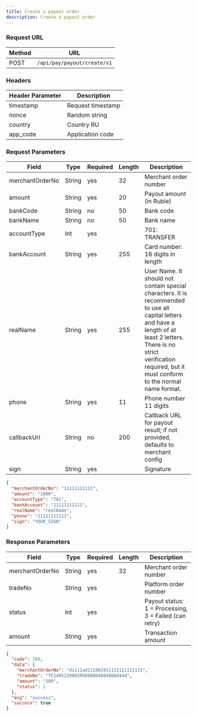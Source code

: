 ```yaml
---
title: Create a payout order
description: Create a payout order
---
```


### Request URL

| Method | URL                         |
| ------ | --------------------------- |
| POST   | `/api/pay/payout/create/v1` |


### Headers

| Header Parameter | Description       |
| --------------- | ----------------- |
| timestamp       | Request timestamp |
| nonce           | Random string     |
| country         | Country RU        |
| app_code        | Application code  |



### Request Parameters


| Field           | Type   | Required | Length | Description                                                                                              |
| --------------- | ------ |----------|--------|----------------------------------------------------------------------------------------------------------|
| merchantOrderNo | String | yes      | 32     | Merchant order number                                                                                    |
| amount          | String | yes      | 20     | Payout amount (in Ruble)                                                                                 |
| bankCode        | String | no       | 50     | Bank code                                                                                                |
| bankName        | String | no      | 50     | Bank name                                                                                                |
| accountType     | Int    | yes      |        | 701: TRANSFER                                                                                            |
| bankAccount     | String | yes      | 255    | Card number: 16 digits in length                                                                         |
| realName        | String | yes      | 255    |  User Name. It should not contain special characters. It is recommended to use all capital letters and have a length of at least 2 letters. There is no strict verification required, but it must conform to the normal name format.                                                                                                 |
| phone           | String | yes      | 11     | Phone number 11 digits                                                                                   |
| callbackUrl     | String | no       | 200    | Callback URL for payout result; if not provided, defaults to merchant config                             |
| sign            | String | yes      |        | Signature                                                                                                |




```json
{
  "merchantOrderNo": "11111111111",
  "amount": "1000",
  "accountType": "701",
  "bankAccount": "11111111111",
  "realName": "realName",
  "phone": "11111111111",
  "sign": "YOUR_SIGN"
}

```

### Response Parameters


| Field           | Type   | Required | Length | Description                                           |
| --------------- | ------ | -------- | ------ | ----------------------------------------------------- |
| merchantOrderNo | String | yes      | 32     | Merchant order number                                 |
| tradeNo         | String | yes      |        | Platform order number                                 |
| status          | Int    | yes      |        | Payout status: 1 = Processing, 3 = Failed (can retry) |
| amount          | String | yes      |        | Transaction amount                                    |


```json
{
  "code": 200,
  "data": {
    "merchantOrderNo": "ds111ad111002911111111111131",
    "tradeNo": "TF2405220001MX0000048840060444",
    "amount": "100",
    "status": 1
  },
  "msg": "success",
  "success": true
}

```
